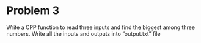 # Problem 3
Write a CPP function to read three inputs and find the biggest among three numbers. Write all the inputs and outputs into “output.txt” file